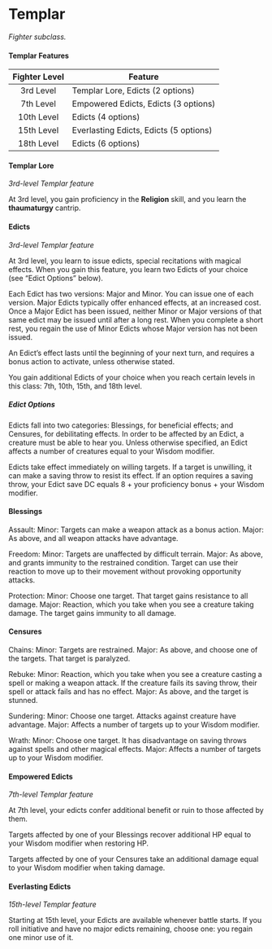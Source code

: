 # Templar

*Fighter subclass.*

#### Templar Features

| Fighter Level | Feature                                |
| :-----------: | -------------------------------------- |
|   3rd Level   | Templar Lore, Edicts (2 options)       |
|   7th Level   | Empowered Edicts, Edicts (3 options)   |
|   10th Level  | Edicts (4 options)                     |
|   15th Level  | Everlasting Edicts, Edicts (5 options) |
|   18th Level  | Edicts (6 options)                     |

#### Templar Lore

*3rd-level Templar feature*

At 3rd level, you gain proficiency in the **Religion** skill, and you learn the **thaumaturgy** cantrip.

#### Edicts

*3rd-level Templar feature*

At 3rd level, you learn to issue edicts, special recitations with magical effects. When you gain this feature, you learn two Edicts of your choice (see “Edict Options” below).

Each Edict has two versions: Major and Minor. You can issue one of each version. Major Edicts typically offer enhanced effects, at an increased cost. Once a Major Edict has been issued, neither Minor or Major versions of that same edict may be issued until after a long rest. When you complete a short rest, you regain the use of Minor Edicts whose Major version has not been issued.

An Edict’s effect lasts until the beginning of your next turn, and requires a bonus action to activate, unless otherwise stated.

You gain additional Edicts of your choice when you reach certain levels in this class: 7th, 10th, 15th, and 18th level.

##### Edict Options

Edicts fall into two categories: Blessings, for beneficial effects; and Censures, for debilitating effects. In order to be affected by an Edict, a creature must be able to hear you. Unless otherwise specified, an Edict affects a number of creatures equal to your Wisdom modifier.

Edicts take effect immediately on willing targets. If a target is unwilling, it can make a saving throw to resist its effect. If an option requires a saving throw, your Edict save DC equals 8 + your proficiency bonus + your Wisdom modifier.

#### Blessings

Assault:
Minor: Targets can make a weapon attack as a bonus action.
Major: As above, and all weapon attacks have advantage.

Freedom:
Minor: Targets are unaffected by difficult terrain.
Major: As above, and grants immunity to the restrained condition. Target can use their reaction to move up to their movement without provoking opportunity attacks.

Protection:
Minor: Choose one target. That target gains resistance to all damage.
Major: Reaction, which you take when you see a creature taking damage. The target gains immunity to all damage.

#### Censures

Chains:
Minor: Targets are restrained.
Major: As above, and choose one of the targets. That target is paralyzed.

Rebuke:
Minor: Reaction, which you take when you see a creature casting a spell or making a weapon attack. If the creature fails its saving throw, their spell or attack fails and has no effect.
Major: As above, and the target is stunned.

Sundering:
Minor: Choose one target. Attacks against creature have advantage.
Major: Affects a number of targets up to your Wisdom modifier.

Wrath:
Minor: Choose one target. It has disadvantage on saving throws against spells and other magical effects.
Major: Affects a number of targets up to your Wisdom modifier.

#### Empowered Edicts

*7th-level Templar feature*

At 7th level, your edicts confer additional benefit or ruin to those affected by them.

Targets affected by one of your Blessings recover additional HP equal to your Wisdom modifier when restoring HP.

Targets affected by one of your Censures take an additional damage equal to your Wisdom modifier when taking damage.

#### Everlasting Edicts

*15th-level Templar feature*

Starting at 15th level, your Edicts are available whenever battle starts. If you roll initiative and have no major edicts remaining, choose one: you regain one minor use of it.
